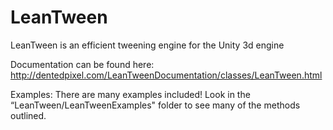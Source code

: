 LeanTween
=========

LeanTween is an efficient tweening engine for the Unity 3d engine

Documentation can be found here: http://dentedpixel.com/LeanTweenDocumentation/classes/LeanTween.html

Examples: There are many examples included! Look in the “LeanTween/LeanTweenExamples" folder to see many of the methods outlined.